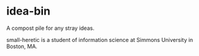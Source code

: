# idea-bin
A compost pile for any stray ideas.

small-heretic is a student of information science at Simmons University in Boston, MA.
